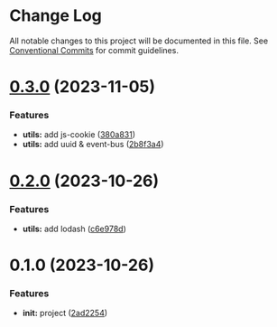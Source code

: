 # Change Log

All notable changes to this project will be documented in this file.
See [Conventional Commits](https://conventionalcommits.org) for commit guidelines.

# [0.3.0](https://github.com/docker-awesome/docker-awesome/compare/@docker-awesome/utils@0.2.0...@docker-awesome/utils@0.3.0) (2023-11-05)

### Features

- **utils:** add js-cookie ([380a831](https://github.com/docker-awesome/docker-awesome/commit/380a831f548f9d5931004800d8709cd51d43ede6))
- **utils:** add uuid & event-bus ([2b8f3a4](https://github.com/docker-awesome/docker-awesome/commit/2b8f3a4cfee1071276c99d68667809871a392b91))

# [0.2.0](https://github.com/docker-awesome/docker-awesome/compare/@docker-awesome/utils@0.1.0...@docker-awesome/utils@0.2.0) (2023-10-26)

### Features

- **utils:** add lodash ([c6e978d](https://github.com/docker-awesome/docker-awesome/commit/c6e978dba0e37ccd9172376b2856d2207f056d63))

# 0.1.0 (2023-10-26)

### Features

- **init:** project ([2ad2254](https://github.com/docker-awesome/docker-awesome/commit/2ad2254f8628c7a60200e46ac69a8a2ab7a649f4))
